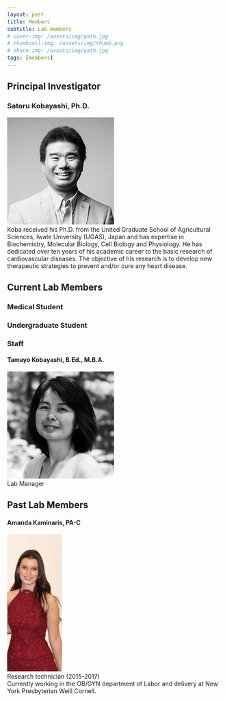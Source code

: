 ```yaml
---
layout: post
title: Members
subtitle: Lab members
# cover-img: /assets/img/path.jpg
# thumbnail-img: /assets/img/thumb.png
# share-img: /assets/img/path.jpg
tags: [members]
---
```


## Principal Investigator

### Satoru Kobayashi, Ph.D.
![profile](/assets/img/skobayas.jpg)  
Koba received his Ph.D. from the United Graduate School of Agricultural Sciences, Iwate University (UGAS), Japan and has expertise in Biochemistry, Molecular Biology, Cell Biology and Physiology. He has dedicated over ten years of his academic career to the basic research of cardiovascular diseases. The objective of his research is to develop new therapeutic strategies to prevent and/or cure any heart disease.

## Current Lab Members
### Medical Student 

### Undergraduate Student 

### Staff
#### Tamayo Kobayashi, B.Ed., M.B.A.
![profile](/assets/img/tamayo.jpg)  
Lab Manager

##  Past Lab Members
#### Amanda Kaminaris, PA-C
![profile](/assets/img/amanda.jpg)  
Research technician (2015-2017)  
Currently working in the OB/GYN department of Labor and delivery at New York Presbyterian Weill Cornell. 

[//]: <#### Amanda Kaminaris>
